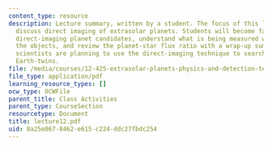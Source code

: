 ```yaml
---
content_type: resource
description: Lecture summary, written by a student. The focus of this lecture is to
  discuss direct imaging of extrasolar planets. Students will become familiar with
  direct-imaging planet candidates, understand what is being measured when imaging
  the objects, and review the planet-star flux ratio with a wrap-up summary of how
  scientists are planning to use the direct-imaging technique to search for extrasolar
  Earth-twins.
file: /media/courses/12-425-extrasolar-planets-physics-and-detection-techniques-fall-2007/8a25e0678462e615c224ddc27fbdc254_lecture12.pdf
file_type: application/pdf
learning_resource_types: []
ocw_type: OCWFile
parent_title: Class Activities
parent_type: CourseSection
resourcetype: Document
title: lecture12.pdf
uid: 8a25e067-8462-e615-c224-ddc27fbdc254
---
```


